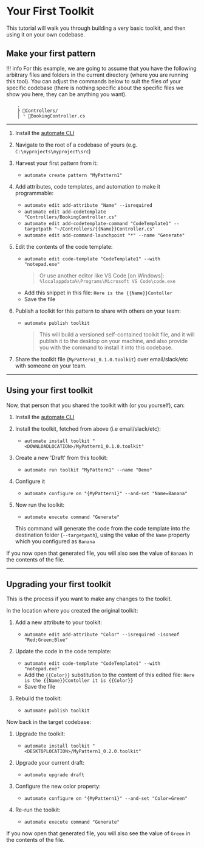﻿# Your First Toolkit

This tutorial will walk you through building a very basic toolkit, and then using it on your own codebase.

## Make your first pattern

!!! info
    For this example, we are going to assume that you have the following arbitrary files and folders in the current directory (where you are running this tool). You can adjust the commands below to suit the files of your specific codebase (there is nothing specific about the specific files we show you here, they can be anything you want).

```
    .
    ├ 📂Controllers/
    │ └ 📜BookingController.cs
```

---

1. Install the [automate CLI](about.md#installing-automate)

2. Navigate to the root of a codebase of yours (e.g. `C:\myprojects\myproject\src`)

3. Harvest your first pattern from it:

    * `automate create pattern "MyPattern1"`

4. Add attributes, code templates, and automation to make it programmable:

    * `automate edit add-attribute "Name" --isrequired`
    * `automate edit add-codetemplate "Controllers/BookingController.cs"`
    * `automate edit add-codetemplate-command "CodeTemplate1" --targetpath "~/Controllers/{{Name}}Controller.cs"`
    * `automate edit add-command-launchpoint "*" --name "Generate"`

5. Edit the contents of the code template:

   * `automate edit code-template "CodeTemplate1" --with "notepad.exe"`
     > Or use another editor like VS Code [on Windows]: `%localappdata%\Programs\Microsoft VS Code\code.exe`
   * Add this snippet in this file: `Here is the {{Name}}Contoller`
   * Save the file

6. Publish a toolkit for this pattern to share with others on your team:

    * `automate publish toolkit`
      > This will build a versioned self-contained toolkit file, and it will publish it to the desktop on your machine, and also provide you with the command to install it into this codebase.

7. Share the toolkit file (`MyPattern1_0.1.0.toolkit`) over email/slack/etc with someone on your team.

---

## Using your first toolkit

Now, that person that you shared the toolkit with (or you yourself), can:

1. Install the [automate CLI](about.md#installing-automate)

2. Install the toolkit, fetched from above (i.e email/slack/etc):

    * `automate install toolkit "<DOWNLOADLOCATION>/MyPattern1_0.1.0.toolkit"`

3. Create a new 'Draft' from this toolkit:

    * `automate run toolkit "MyPattern1" --name "Demo"`

4. Configure it

    * `automate configure on "{MyPattern1}" --and-set "Name=Banana"`

5. Now run the toolkit:

    * `automate execute command "Generate"`

   This command will generate the code from the code template into the destination folder (`--targetpath`), using the value of the `Name` property which you configured as `Banana`

If you now open that generated file, you will also see the value of `Banana` in the contents of the file.

---

## Upgrading your first toolkit

This is the process if you want to make any changes to the toolkit.

In the location where you created the original toolkit:

1. Add a new attribute to your toolkit:

    * `automate edit add-attribute "Color" --isrequired -isoneof "Red;Green;Blue"`

2. Update the code in the code template:

    * `automate edit code-template "CodeTemplate1" --with "notepad.exe"`
    * Add the `{{Color}}` substitution to the content of this edited file: `Here is the {{Name}}Contoller it is {{Color}}`
    * Save the file

3. Rebuild the toolkit:

    * `automate publish toolkit`

Now back in the target codebase:

1. Upgrade the toolkit:

    * `automate install toolkit "<DESKTOPLOCATION>/MyPattern1_0.2.0.toolkit"`

2. Upgrade your current draft:

    * `automate upgrade draft`

3. Configure the new color property:

    * `automate configure on "{MyPattern1}" --and-set "Color=Green"`

4. Re-run the toolkit:

    * `automate execute command "Generate"`

If you now open that generated file, you will also see the value of `Green` in the contents of the file.